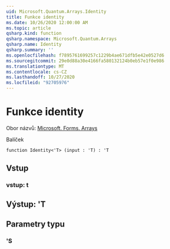 ```yaml
---
uid: Microsoft.Quantum.Arrays.Identity
title: Funkce identity
ms.date: 10/26/2020 12:00:00 AM
ms.topic: article
qsharp.kind: function
qsharp.namespace: Microsoft.Quantum.Arrays
qsharp.name: Identity
qsharp.summary: ''
ms.openlocfilehash: f7895761699257c1229b4ae671dfb5e42e0527d6
ms.sourcegitcommit: 29e0d88a30e4166fa580132124b0eb57e1f0e986
ms.translationtype: MT
ms.contentlocale: cs-CZ
ms.lasthandoff: 10/27/2020
ms.locfileid: "92705976"
---
```

# <a name="identity-function"></a>Funkce identity

Obor názvů: [Microsoft. Forms. Arrays](xref:Microsoft.Quantum.Arrays)

Balíček [](https://nuget.org/packages/)




```qsharp
function Identity<'T> (input : 'T) : 'T
```


## <a name="input"></a>Vstup

### <a name="input--t"></a>vstup: t





## <a name="output--t"></a>Výstup: 'T



## <a name="type-parameters"></a>Parametry typu

### <a name="t"></a>'S

